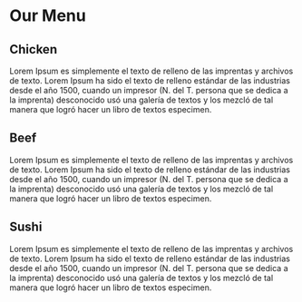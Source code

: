 
<html>
<head>
<meta charset="utf-8">
<meta name="viewport" content="width=device-width, initial-scale=1">
<title>Week 2</title>
<link rel="stylesheet" type="text/css" href="css/mystyle.css">
</head>
<body>
<div class="container">
<h1>Our Menu</h1>

<div class="row">
  <div class="col-lg-4 col-md-6 col-sm-8">
  	<h2 id="title1"> Chicken </h2>
  	<p>Lorem Ipsum es simplemente el texto de relleno de las imprentas y archivos de texto. Lorem Ipsum ha sido el texto de relleno estándar de las industrias desde el año 1500, cuando un impresor (N. del T. persona que se dedica a la imprenta) desconocido usó una galería de textos y los mezcló de tal manera que logró hacer un libro de textos especimen.</p></div>
  <div class="col-lg-4 col-md-6 col-sm-8">
  	<h2 id="title2"> Beef </h2>
  	<p>Lorem Ipsum es simplemente el texto de relleno de las imprentas y archivos de texto. Lorem Ipsum ha sido el texto de relleno estándar de las industrias desde el año 1500, cuando un impresor (N. del T. persona que se dedica a la imprenta) desconocido usó una galería de textos y los mezcló de tal manera que logró hacer un libro de textos especimen.</p></div>
  <div class="col-lg-4 col-md-12 col-sm-8">
  	<h2 id="title3"> Sushi </h2>
  	<p>Lorem Ipsum es simplemente el texto de relleno de las imprentas y archivos de texto. Lorem Ipsum ha sido el texto de relleno estándar de las industrias desde el año 1500, cuando un impresor (N. del T. persona que se dedica a la imprenta) desconocido usó una galería de textos y los mezcló de tal manera que logró hacer un libro de textos especimen.</p></div>
</div>
</div>

</body>
</html>
